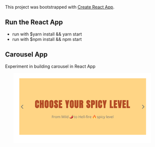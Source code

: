 This project was bootstrapped with [Create React App](https://github.com/facebook/create-react-app).

## Run the React App

* run with $yarn install && yarn start 
* run with $npm install && npm start


## Carousel App

Experiment in building carousel in React App

<div align="center">
    <img src="/public/Assets/Images/slide-example.jpg" width="450px"></img>
</div>
